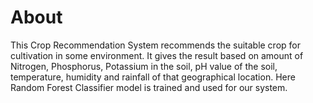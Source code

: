 # About

This Crop Recommendation System recommends the suitable crop for cultivation in some environment. It gives the result based on amount of Nitrogen, Phosphorus, Potassium in the soil, pH value of the soil, temperature, humidity and rainfall of that geographical location. Here Random Forest Classifier model is trained and used for our system.
